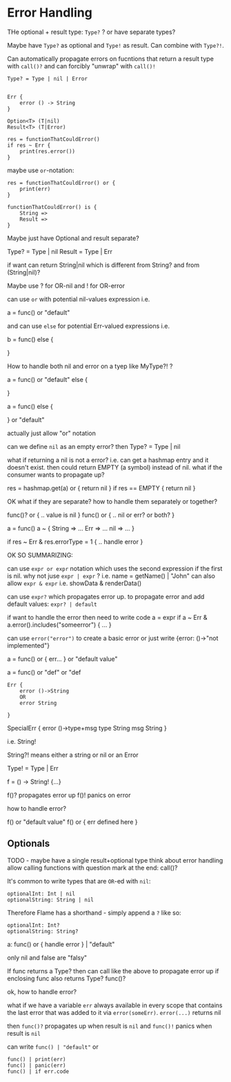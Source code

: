 # Error Handling

THe optional + result type: `Type?` ? or have separate types?

Maybe have `Type?` as optional and `Type!` as result. Can combine with `Type?!`.

Can automatically propagate errors on fucntions that return a result type with `call()?` and can forcibly "unwrap" with `call()!`


```flame
Type? = Type | nil | Error


Err {
    error () -> String
}

Option<T> (T|nil)
Result<T> (T|Error)

```


```flame
res = functionThatCouldError()
if res ~ Err {
    print(res.error())
}

```
maybe use `or`-notation:
```flame
res = functionThatCouldError() or {
    print(err)
}
```


```
functionThatCouldError() is {
    String =>
    Result =>
}
```

Maybe just have Optional and result separate?

Type? = Type | nil
Result = Type | Err



if want can return String|nil which is different from String? and from (String|nil)?

Maybe use ? for OR-nil and ! for OR-error




can use `or` with potential nil-values expression i.e.


a = func() or "default"

and can use `else` for potential Err-valued expressions i.e.

b = func() else {

}


How to handle both nil and error on a tyep like MyType?! ?

a = func() or "default" else {

}

a = func() else {
    
} or "default"

actually just allow "or" notation



can we define `nil` as an empty error?
then Type? = Type | nil

what if returning a nil is not a error? i.e. can get a hashmap entry and it doesn't exist.
then could return EMPTY (a symbol) instead of nil. what if the consumer wants to propagate up?

res = hashmap.get(a) or { return nil }
if res == EMPTY { return nil }


OK what if they are separate? how to handle them separately or together?


func()? or { .. value is nil }
func() or { .. nil or err? or both? }


a = func()
a ~ {
    String => ...
    Err => ...
    nil => ...
}

if res ~ Err & res.errorType = 1 {
    .. handle error
}


OK SO SUMMARIZING:

can use `expr or expr` notation which uses the second expression if the first is nil.
why not juse `expr | expr` ? i.e. name = getName() | "John"
can also allow `expr & expr` i.e. showData & renderData()

can use `expr?` which propagates error up.
to propagate error and add default values:
`expr? | default`

if want to handle the error then need to write code
a = expr
if a ~ Err & a.error().includes("someerror") { ... }

can use `error("error")` to create a basic error
or just write
{error: ()->"not implemented"}


a = func() or {
    err...
} or "default value"

a = func() or "def" or "def

```flame
Err {
    error ()->String
    OR
    error String

}
```


SpecialErr {
    error ()->type+msg
    type String
    msg String
}


i.e.  String!

String?! means either a string or nil or an Error

Type! = Type | Err


f = () -> String! {...}

f()? propagates error up
f()! panics on error

how to handle error?

f() or "default value"
f() or {
    err defined here
}


## Optionals

TODO - maybe have a single result+optional type
think about error handling
allow calling functions with question mark at the end: call()?

It's common to write types that are `OR`-ed with `nil`:

```flame
optionalInt: Int | nil
optionalString: String | nil
```

Therefore Flame has a shorthand - simply append a `?` like so:

```flame
optionalInt: Int?
optionalString: String?
```



















a: func() or { handle error } | "default"

only nil and false are "falsy"

If func returns a Type? then can call like the above to propagate error up if enclosing func also returns Type?
func()?

ok, how to handle error?





what if we have a variable `err` always available in every scope that contains the last error that was added to it via `error(someErr)`.
`error(...)` returns nil

then `func()?` propagates up when result is `nil`
and `func()!` panics when result is `nil`

can write `func() | "default"`
or

```
func() | print(err)
func() | panic(err)
func() | if err.code 
```
